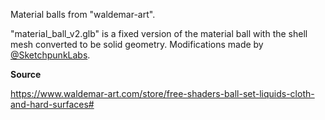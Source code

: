 Material balls from "waldemar-art".

"material_ball_v2.glb" is a fixed version of the material ball with the shell mesh converted to be solid geometry. Modifications made by [@SketchpunkLabs](https://twitter.com/SketchpunkLabs).

**Source**

https://www.waldemar-art.com/store/free-shaders-ball-set-liquids-cloth-and-hard-surfaces#
